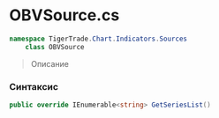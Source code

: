 
# OBVSource.cs
```csharp
namespace TigerTrade.Chart.Indicators.Sources  
    class OBVSource
```

> Описание

### Синтаксис
```csharp
public override IEnumerable<string> GetSeriesList()
```
